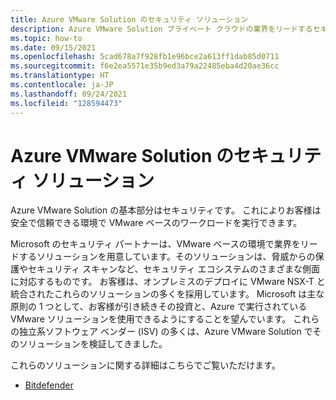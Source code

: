```yaml
---
title: Azure VMware Solution のセキュリティ ソリューション
description: Azure VMware Solution プライベート クラウドの業界をリードするセキュリティ ソリューションについて説明します。
ms.topic: how-to
ms.date: 09/15/2021
ms.openlocfilehash: 5cad678a7f928fb1e96bce2a613ff1dab85d0711
ms.sourcegitcommit: f6e2ea5571e35b9ed3a79a22485eba4d20ae36cc
ms.translationtype: HT
ms.contentlocale: ja-JP
ms.lasthandoff: 09/24/2021
ms.locfileid: "128594473"
---
```

# <a name="security-solutions-for-azure-vmware-solution"></a>Azure VMware Solution のセキュリティ ソリューション

Azure VMware Solution の基本部分はセキュリティです。 これによりお客様は安全で信頼できる環境で VMware ベースのワークロードを実行できます。

Microsoft のセキュリティ パートナーは、VMware ベースの環境で業界をリードするソリューションを用意しています。そのソリューションは、脅威からの保護やセキュリティ スキャンなど、セキュリティ エコシステムのさまざまな側面に対応するものです。 お客様は、オンプレミスのデプロイに VMware NSX-T と統合されたこれらのソリューションの多くを採用しています。 Microsoft は主な原則の 1 つとして、お客様が引き続きその投資と、Azure で実行されている VMware ソリューションを使用できるようにすることを望んでいます。 これらの独立系ソフトウェア ベンダー (ISV) の多くは、Azure VMware Solution でそのソリューションを検証してきました。

これらのソリューションに関する詳細はこちらでご覧いただけます。

- [Bitdefender](https://businessinsights.bitdefender.com/expanding-security-support-for-azure-vmware-solution)
